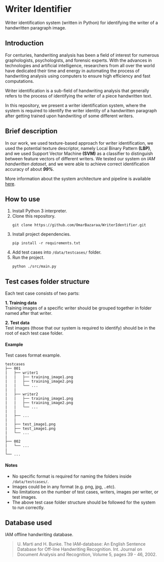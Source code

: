 # Writer Identifier
Writer identification system (written in Python) for identifying the writer of a handwritten paragraph image.

## Introduction
For centuries, handwriting analysis has been a field of interest for numerous graphologists, psychologists, and forensic experts. With the advances in technologies and artificial intelligence, researchers from all over the world have dedicated their time and energy in automating the process of handwriting analysis using computers to ensure high efficiency and fast computations.

Writer identification is a sub-field of handwriting analysis that generally refers to the process of identifying the writer of a piece handwritten text.

In this repository, we present a writer identification system, where the system is required to identify the writer identity of a handwritten paragraph after getting trained upon handwriting of some different writers.

## Brief description

In our work, we used texture-based approach for writer identification, we used the potential texture descriptor, namely Local Binary Pattern **(LBP)**, and we used Support Vector Machine **(SVM)** as a classifier to distinguish between feature vectors of different writers. We tested our system on _IAM handwritten dataset_, and we were able to achieve correct identification accuracy of about _**99%**_.

More information about the system architecture and pipeline is available [here](https://github.com/OmarBazaraa/WriterIdentifier/blob/master/docs/description.pdf).

## How to use
1. Install Python 3 interpreter.
2. Clone this repository.
   ```Console
   git clone https://github.com/OmarBazaraa/WriterIdentifier.git
   ```
3. Install project dependencies.
   ```Console
   pip install -r requirements.txt
   ```
4. Add test cases into `/data/testcases/` folder.
4. Run the project.
   ```Console
   python ./src/main.py
   ```

## Test cases folder structure
Each test case consists of two parts:

**1. Training data**  
     Training images of a specific writer should be grouped together in folder named after that writer.

**2. Test data**  
     Test images (those that our system is required to identify) should be in the root of each test case folder.

#### Example
Test cases format example.

```
testcases
├── 001
|   ├── writer1
|   |   ├── training_image1.png
|   |   ├── training_image2.png
|   |   └── ...
|   |
|   ├── writer2
|   |   ├── training_image1.png
|   |   ├── training_image2.png
|   |   └── ...
|   |
|   ├── ...
|   |
|   ├── test_image1.png
|   ├── test_image1.png
|   └── ...
|
├── 002
|   └── ...
|
└── ...
```

#### Notes
* No specific format is required for naming the folders inside `/data/testcases/`.
* Images could be in any format (e.g. png, jpg, ..etc).
* No limitations on the number of test cases, writers, images per writer, or test images.
* The above test case folder structure should be followed for the system to run correctly.

## Database used
IAM offline handwriting database.

> U. Marti and H. Bunke.
> The IAM-database: An English Sentence Database for Off-line Handwriting Recognition.
> Int. Journal on Document Analysis and Recognition, Volume 5, pages 39 - 46, 2002.
